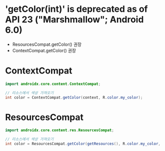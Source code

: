 # 'getColor(int)' is deprecated as of API 23 ("Marshmallow"; Android 6.0)
- ResourcesCompat.getColor() 권장
- ContextCompat.getColor() 권장

# ContextCompat

```java
import androidx.core.content.ContextCompat;

// 리소스에서 색상 가져오기
int color = ContextCompat.getColor(context, R.color.my_color);
```

# ResourcesCompat

```java
import androidx.core.content.res.ResourcesCompat;

// 리소스에서 색상 가져오기
int color = ResourcesCompat.getColor(getResources(), R.color.my_color, null);
```
